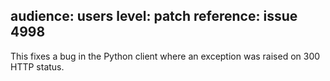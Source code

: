 audience: users
level: patch
reference: issue 4998
---
This fixes a bug in the Python client where an exception was raised on 300 HTTP
status.

